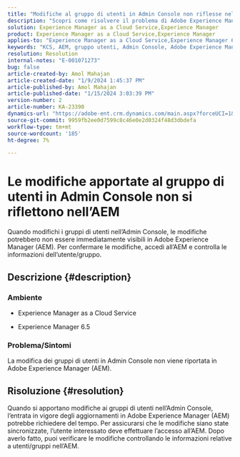 ```yaml
---
title: "Modifiche al gruppo di utenti in Admin Console non riflesse nell’AEM"
description: "Scopri come risolvere il problema di Adobe Experience Manager, in cui le modifiche apportate al gruppo di utenti in Admin Console non vengono riportate nell’AEM. Controlla le informazioni relative all’utente/gruppo."
solution: Experience Manager as a Cloud Service,Experience Manager
product: Experience Manager as a Cloud Service,Experience Manager
applies-to: "Experience Manager as a Cloud Service,Experience Manager 6.5"
keywords: "KCS, AEM, gruppo utenti, Admin Console, Adobe Experience Manager, AEM 6.5"
resolution: Resolution
internal-notes: "E-001071273"
bug: false
article-created-by: Amol Mahajan
article-created-date: "1/9/2024 1:45:37 PM"
article-published-by: Amol Mahajan
article-published-date: "1/15/2024 3:03:39 PM"
version-number: 2
article-number: KA-23390
dynamics-url: "https://adobe-ent.crm.dynamics.com/main.aspx?forceUCI=1&pagetype=entityrecord&etn=knowledgearticle&id=f4520c5a-f5ae-ee11-a569-6045bd006268"
source-git-commit: 9959fb2ee0d7599c8c46e0e2d0324f48d3dbdefa
workflow-type: tm+mt
source-wordcount: '185'
ht-degree: 7%

---
```


# Le modifiche apportate al gruppo di utenti in Admin Console non si riflettono nell’AEM


Quando modifichi i gruppi di utenti nell’Admin Console, le modifiche potrebbero non essere immediatamente visibili in Adobe Experience Manager (AEM). Per confermare le modifiche, accedi all’AEM e controlla le informazioni dell’utente/gruppo.

## Descrizione {#description}


### <b>Ambiente</b>

- Experience Manager as a Cloud Service


- Experience Manager 6.5




### <b>Problema/Sintomi</b>

La modifica dei gruppi di utenti in Admin Console non viene riportata in Adobe Experience Manager (AEM).


## Risoluzione {#resolution}


Quando si apportano modifiche ai gruppi di utenti nell’Admin Console, l’entrata in vigore degli aggiornamenti in Adobe Experience Manager (AEM) potrebbe richiedere del tempo. Per assicurarsi che le modifiche siano state sincronizzate, l’utente interessato deve effettuare l’accesso all’AEM. Dopo averlo fatto, puoi verificare le modifiche controllando le informazioni relative a utenti/gruppi nell’AEM.
